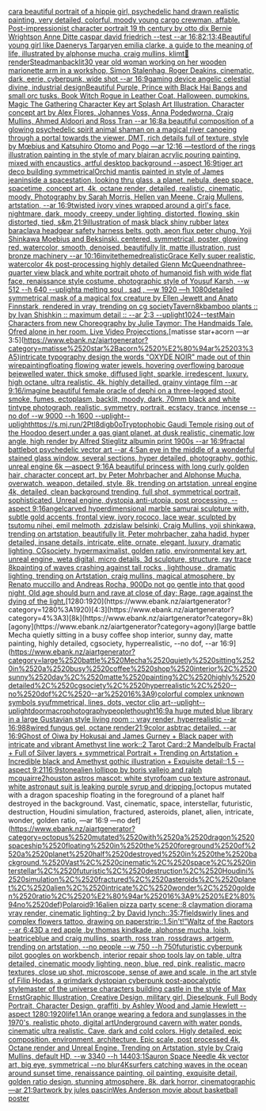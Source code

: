 [car](https://www.ebank.nz/aiartgenerator?category=car)[a beautiful portrait of a hippie girl, psychedelic hand drawn realistic painting, very detailed, colorful, moody young cargo crewman, affable. Post-impressionist character portrait 19 th century by otto dix Bernie Wrightson Anne Ditte caspar david friedrich --test --ar 16:8](https://www.ebank.nz/aiartgenerator?category=a%2520beautiful%2520portrait%2520of%2520a%2520hippie%2520girl%2C%2520psychedelic%2520hand%2520drawn%2520realistic%2520painting%2C%2520very%2520detailed%2C%2520colorful%2C%2520moody%2520young%2520cargo%2520crewman%2C%2520affable.%2520Post-impressionist%2520character%2520portrait%252019%2520th%2520century%2520by%2520otto%2520dix%2520Bernie%2520Wrightson%2520Anne%2520Ditte%2520caspar%2520david%2520friedrich%2520--test%2520--ar%252016%3A8)[2:1](https://www.ebank.nz/aiartgenerator?category=2%3A1)[3:4](https://www.ebank.nz/aiartgenerator?category=3%3A4)[Beautiful young girl like Daenerys Targaryen emilia clarke, a guide to the meaning of life, illustrated by alphonse mucha, craig mullins, klimt](https://www.ebank.nz/aiartgenerator?category=Beautiful%2520young%2520girl%2520like%2520Daenerys%2520Targaryen%2520emilia%2520clarke%2C%2520a%2520guide%2520to%2520the%2520meaning%2520of%2520life%2C%2520illustrated%2520by%2520alphonse%2520mucha%2C%2520craig%2520mullins%2C%2520klimt)[🥦](https://www.ebank.nz/aiartgenerator?category=%F0%9F%A5%A6)[render](https://www.ebank.nz/aiartgenerator?category=render)[Steadman](https://www.ebank.nz/aiartgenerator?category=Steadman)[backlit](https://www.ebank.nz/aiartgenerator?category=backlit)[30 year old woman working on her wooden marionette arm in a workshop, Simon Stalenhag, Roger Deakins, cinematic, dark, eerie, cyberpunk, wide shot --ar 16:9](https://www.ebank.nz/aiartgenerator?category=30%2520year%2520old%2520woman%2520working%2520on%2520her%2520wooden%2520marionette%2520arm%2520in%2520a%2520workshop%2C%2520Simon%2520Stalenhag%2C%2520Roger%2520Deakins%2C%2520cinematic%2C%2520dark%2C%2520eerie%2C%2520cyberpunk%2C%2520wide%2520shot%2520--ar%252016%3A9)[gaming device angelic celestial divine, industrial design](https://www.ebank.nz/aiartgenerator?category=gaming%2520device%2520angelic%2520celestial%2520divine%2C%2520industrial%2520design)[Beautiful Purple, Prince with Black Hai Bangs and small orc tusks. Book Witch Rogue in Leather Coat, Halloween, pumpkins. Magic The Gathering Character Key art Splash Art Illustration. Character concept art by Alex Flores, Johannes Voss, Anna Podedworna, Craig Mullins, Ahmed Aldoori and Ross Tran --ar 16:8](https://www.ebank.nz/aiartgenerator?category=Beautiful%2520Purple%2C%2520Prince%2520with%2520Black%2520Hai%2520Bangs%2520and%2520small%2520orc%2520tusks.%2520Book%2520Witch%2520Rogue%2520in%2520Leather%2520Coat%2C%2520Halloween%2C%2520pumpkins.%2520Magic%2520The%2520Gathering%2520Character%2520Key%2520art%2520Splash%2520Art%2520Illustration.%2520Character%2520concept%2520art%2520by%2520Alex%2520Flores%2C%2520Johannes%2520Voss%2C%2520Anna%2520Podedworna%2C%2520Craig%2520Mullins%2C%2520Ahmed%2520Aldoori%2520and%2520Ross%2520Tran%2520--ar%252016%3A8)[a beautiful composition of a glowing psychedelic spirit animal shaman on a magical river canoeing through a portal towards the viewer, DMT,  rich details full of texture, style by Mœbius and Katsuhiro Otomo and Pogo —ar 12:16 —test](https://www.ebank.nz/aiartgenerator?category=a%2520beautiful%2520composition%2520of%2520a%2520glowing%2520psychedelic%2520spirit%2520animal%2520shaman%2520on%2520a%2520magical%2520river%2520canoeing%2520through%2520a%2520portal%2520towards%2520the%2520viewer%2C%2520DMT%2C%2520%2520rich%2520details%2520full%2520of%2520texture%2C%2520style%2520by%2520M%C5%93bius%2520and%2520Katsuhiro%2520Otomo%2520and%2520Pogo%2520%E2%80%94ar%252012%3A16%2520%E2%80%94test)[lord of the rings illustration painting in the style of mary blair](https://www.ebank.nz/aiartgenerator?category=lord%2520of%2520the%2520rings%2520illustration%2520painting%2520in%2520the%2520style%2520of%2520mary%2520blair)[an acrylic pouring painting, mixed with encaustics, artful desktop background --aspect 16:9](https://www.ebank.nz/aiartgenerator?category=an%2520acrylic%2520pouring%2520painting%2C%2520mixed%2520with%2520encaustics%2C%2520artful%2520desktop%2520background%2520--aspect%252016%3A9)[tiger art deco building symmetrical](https://www.ebank.nz/aiartgenerator?category=tiger%2520art%2520deco%2520building%2520symmetrical)[](https://www.ebank.nz/aiartgenerator?category=)[Orchid mantis painted in style of James jean](https://www.ebank.nz/aiartgenerator?category=Orchid%2520mantis%2520painted%2520in%2520style%2520of%2520James%2520jean)[inside a spacestation, looking thru glass, a planet, nebula, deep space, spacetime, concept art, 4k, octane render, detailed, realistic, cinematic, moody, Photography by Sarah Morris, Hellen van Meene, Craig Mullens, artstation, --ar 16:9](https://www.ebank.nz/aiartgenerator?category=inside%2520a%2520spacestation%2C%2520looking%2520thru%2520glass%2C%2520a%2520planet%2C%2520nebula%2C%2520deep%2520space%2C%2520spacetime%2C%2520concept%2520art%2C%25204k%2C%2520octane%2520render%2C%2520detailed%2C%2520realistic%2C%2520cinematic%2C%2520moody%2C%2520Photography%2520by%2520Sarah%2520Morris%2C%2520Hellen%2520van%2520Meene%2C%2520Craig%2520Mullens%2C%2520artstation%2C%2520--ar%252016%3A9)[twisted ivory vines wrapped around a girl's face, nightmare, dark, moody, creepy, under lighting, distorted, flowing, skin distorted, tied, s&m,](https://www.ebank.nz/aiartgenerator?category=twisted%2520ivory%2520vines%2520wrapped%2520around%2520a%2520girl%27s%2520face%2C%2520nightmare%2C%2520dark%2C%2520moody%2C%2520creepy%2C%2520under%2520lighting%2C%2520distorted%2C%2520flowing%2C%2520skin%2520distorted%2C%2520tied%2C%2520s%26m%2C)[21:9](https://www.ebank.nz/aiartgenerator?category=21%3A9)[illustration of mask black shiny rubber latex baraclava headgear safety harness belts, goth, aeon flux peter chung, Yoji Shinkawa Moebius and Beksinski. centered, symmetrical, poster, glowing red, watercolor, smooth, denoised, beautifully lit, matte illustration, rust bronze machinery --ar 10:16](https://www.ebank.nz/aiartgenerator?category=illustration%2520of%2520mask%2520black%2520shiny%2520rubber%2520latex%2520baraclava%2520headgear%2520safety%2520harness%2520belts%2C%2520goth%2C%2520aeon%2520flux%2520peter%2520chung%2C%2520Yoji%2520Shinkawa%2520Moebius%2520and%2520Beksinski.%2520centered%2C%2520symmetrical%2C%2520poster%2C%2520glowing%2520red%2C%2520watercolor%2C%2520smooth%2C%2520denoised%2C%2520beautifully%2520lit%2C%2520matte%2520illustration%2C%2520rust%2520bronze%2520machinery%2520--ar%252010%3A16)[invite](https://www.ebank.nz/aiartgenerator?category=invite)[themed](https://www.ebank.nz/aiartgenerator?category=themed)[realistic](https://www.ebank.nz/aiartgenerator?category=realistic)[Grace Kelly super realistic, watercolor 4k post-processing highly detailed Glenn McQueen](https://www.ebank.nz/aiartgenerator?category=Grace%2520Kelly%2520super%2520realistic%2C%2520watercolor%25204k%2520post-processing%2520highly%2520detailed%2520Glenn%2520McQueen)[dna](https://www.ebank.nz/aiartgenerator?category=dna)[three-quarter view black and white portrait photo of humanoid fish with wide flat face, renaissance style costume, photographic style of Yousuf Karsh, --w 512 --h 640 --uplight](https://www.ebank.nz/aiartgenerator?category=three-quarter%2520view%2520black%2520and%2520white%2520portrait%2520photo%2520of%2520humanoid%2520fish%2520with%2520wide%2520flat%2520face%2C%2520renaissance%2520style%2520costume%2C%2520photographic%2520style%2520of%2520Yousuf%2520Karsh%2C%2520--w%2520512%2520--h%2520640%2520--uplight)[a melting soul , sad ,  —w 1920 —h 1080](https://www.ebank.nz/aiartgenerator?category=a%2520melting%2520soul%2520%2C%2520sad%2520%2C%2520%2520%E2%80%94w%25201920%2520%E2%80%94h%25201080)[detailed symmetrical mask of a magical fox creature by Ellen Jewett and Anato Finnstark, rendered in vray, trending on cg society](https://www.ebank.nz/aiartgenerator?category=detailed%2520symmetrical%2520mask%2520of%2520a%2520magical%2520fox%2520creature%2520by%2520Ellen%2520Jewett%2520and%2520Anato%2520Finnstark%2C%2520rendered%2520in%2520vray%2C%2520trending%2520on%2520cg%2520society)[Tavern](https://www.ebank.nz/aiartgenerator?category=Tavern)[8k](https://www.ebank.nz/aiartgenerator?category=8k)[bamboo plants :: by Ivan Shishkin :: maximum detail :: --ar 2:3 --uplight](https://www.ebank.nz/aiartgenerator?category=bamboo%2520plants%2520%3A%3A%2520by%2520Ivan%2520Shishkin%2520%3A%3A%2520maximum%2520detail%2520%3A%3A%2520--ar%25202%3A3%2520--uplight)[1024](https://www.ebank.nz/aiartgenerator?category=1024)[--test](https://www.ebank.nz/aiartgenerator?category=--test)[Main Characters from new Choreography by Julie Taymor: The Handmaids Tale. Ofred alone in her room. Live Video Projecctions.](https://www.ebank.nz/aiartgenerator?category=Main%2520Characters%2520from%2520new%2520Choreography%2520by%2520Julie%2520Taymor%3A%2520The%2520Handmaids%2520Tale.%2520Ofred%2520alone%2520in%2520her%2520room.%2520Live%2520Video%2520Projecctions.)[matisse star+acorn —ar 3:5](https://www.ebank.nz/aiartgenerator?category=matisse%2520star%2Bacorn%2520%E2%80%94ar%25203%3A5)[intricate typography design the words "OXYDE NOIR" made out of thin wire](https://www.ebank.nz/aiartgenerator?category=intricate%2520typography%2520design%2520the%2520words%2520%22OXYDE%2520NOIR%22%2520made%2520out%2520of%2520thin%2520wire)[painting](https://www.ebank.nz/aiartgenerator?category=painting)[floating flowing water jewels. hovering overflowing baroque bejewelled water. thick smoke, diffused light, sparkle, irredescent, luxury. high octane. ultra realistic. 4k. highly detailled. grainy vintage film --ar 9:16](https://www.ebank.nz/aiartgenerator?category=floating%2520flowing%2520water%2520jewels.%2520hovering%2520overflowing%2520baroque%2520bejewelled%2520water.%2520thick%2520smoke%2C%2520diffused%2520light%2C%2520sparkle%2C%2520irredescent%2C%2520luxury.%2520high%2520octane.%2520ultra%2520realistic.%25204k.%2520highly%2520detailled.%2520grainy%2520vintage%2520film%2520--ar%25209%3A16)[/imagine beautiful female oracle of dephi on a three-legged stool, smoke, fumes, ectoplasm, backlit, moody, dark, 70mm black and white tintype photograph, realistic, symmetry, portrait, ecstacy, trance, incense --no dof --w 9000 --h 1600 --uplight](https://www.ebank.nz/aiartgenerator?category=/imagine%2520beautiful%2520female%2520oracle%2520of%2520dephi%2520on%2520a%2520three-legged%2520stool%2C%2520smoke%2C%2520fumes%2C%2520ectoplasm%2C%2520backlit%2C%2520moody%2C%2520dark%2C%252070mm%2520black%2520and%2520white%2520tintype%2520photograph%2C%2520realistic%2C%2520symmetry%2C%2520portrait%2C%2520ecstacy%2C%2520trance%2C%2520incense%2520--no%2520dof%2520--w%25209000%2520--h%25201600%2520--uplight)[--uplight](https://www.ebank.nz/aiartgenerator?category=--uplight)[<https://s.mj.run/2Ptl8digb0o>](https://www.ebank.nz/aiartgenerator?category=%3Chttps%3A//s.mj.run/2Ptl8digb0o%3E)[Tryptophobic Gaudi Temple rising out of the Hoodoo desert,under a gas giant planet, at dusk realistic, cinematic,low angle, high render by Alfred Stieglitz albumin print 1900s --ar 16:9](https://www.ebank.nz/aiartgenerator?category=Tryptophobic%2520Gaudi%2520Temple%2520rising%2520out%2520of%2520the%2520Hoodoo%2520desert%2Cunder%2520a%2520gas%2520giant%2520planet%2C%2520at%2520dusk%2520realistic%2C%2520cinematic%2Clow%2520angle%2C%2520high%2520render%2520by%2520Alfred%2520Stieglitz%2520albumin%2520print%25201900s%2520--ar%252016%3A9)[fractal battlebot psychedelic vector art --ar 4:5](https://www.ebank.nz/aiartgenerator?category=fractal%2520battlebot%2520psychedelic%2520vector%2520art%2520--ar%25204%3A5)[an eye in the middle of a wonderful stained glass window, several sections, hyper detailed, photography, gothic, unreal engine 6k —aspect 9:16](https://www.ebank.nz/aiartgenerator?category=an%2520eye%2520in%2520the%2520middle%2520of%2520a%2520wonderful%2520stained%2520glass%2520window%2C%2520several%2520sections%2C%2520hyper%2520detailed%2C%2520photography%2C%2520gothic%2C%2520unreal%2520engine%25206k%2520%E2%80%94aspect%25209%3A16)[A beautiful princess with long curly golden hair, character concept art, by Peter Mohrbacher and Alphonse Mucha, overwatch, weapon, detailed, style, 8k, trending on artstation, unreal engine 4k, detailed, clean background trending, full shot, symmetrical portrait, sophisticated, Unreal engine, dystopia,anti-utopia, post processing, --aspect 9:16](https://www.ebank.nz/aiartgenerator?category=A%2520beautiful%2520princess%2520with%2520long%2520curly%2520golden%2520hair%2C%2520character%2520concept%2520art%2C%2520by%2520Peter%2520Mohrbacher%2520and%2520Alphonse%2520Mucha%2C%2520overwatch%2C%2520weapon%2C%2520detailed%2C%2520style%2C%25208k%2C%2520trending%2520on%2520artstation%2C%2520unreal%2520engine%25204k%2C%2520detailed%2C%2520clean%2520background%2520trending%2C%2520full%2520shot%2C%2520symmetrical%2520portrait%2C%2520sophisticated%2C%2520Unreal%2520engine%2C%2520dystopia%2Canti-utopia%2C%2520post%2520processing%2C%2520--aspect%25209%3A16)[angel](https://www.ebank.nz/aiartgenerator?category=angel)[carved hyperdimensional  marble samurai sculpture with, subtle gold accents, frontal view, ivory rococo, lace wear, sculpted by tsutomu nihei, emil melmoth, zdzislaw belsinki, Craig Mullins, yoji shinkawa, trending on artstation, beautifully lit, Peter mohrbacher, zaha hadid, hyper detailed, insane details, intricate, elite, ornate, elegant, luxury, dramatic lighting, CGsociety, hypermaximalist, golden ratio, environmental key art, unreal engine, weta digital, micro details, 3d sculpture, structure, ray trace 8k](https://www.ebank.nz/aiartgenerator?category=carved%2520hyperdimensional%2520%2520marble%2520samurai%2520sculpture%2520with%2C%2520subtle%2520gold%2520accents%2C%2520frontal%2520view%2C%2520ivory%2520rococo%2C%2520lace%2520wear%2C%2520sculpted%2520by%2520tsutomu%2520nihei%2C%2520emil%2520melmoth%2C%2520zdzislaw%2520belsinki%2C%2520Craig%2520Mullins%2C%2520yoji%2520shinkawa%2C%2520trending%2520on%2520artstation%2C%2520beautifully%2520lit%2C%2520Peter%2520mohrbacher%2C%2520zaha%2520hadid%2C%2520hyper%2520detailed%2C%2520insane%2520details%2C%2520intricate%2C%2520elite%2C%2520ornate%2C%2520elegant%2C%2520luxury%2C%2520dramatic%2520lighting%2C%2520CGsociety%2C%2520hypermaximalist%2C%2520golden%2520ratio%2C%2520environmental%2520key%2520art%2C%2520unreal%2520engine%2C%2520weta%2520digital%2C%2520micro%2520details%2C%25203d%2520sculpture%2C%2520structure%2C%2520ray%2520trace%25208k)[painting of waves crashing against tall  rocks , lighthouse , dramatic lighting, trending on Artstation, craig mullins, magical atmosphere, by Renato muccillo and Andreas Rocha, 900](https://www.ebank.nz/aiartgenerator?category=painting%2520of%2520waves%2520crashing%2520against%2520tall%2520%2520rocks%2520%2C%2520lighthouse%2520%2C%2520dramatic%2520lighting%2C%2520trending%2520on%2520Artstation%2C%2520craig%2520mullins%2C%2520magical%2520atmosphere%2C%2520by%2520Renato%2520muccillo%2520and%2520Andreas%2520Rocha%2C%2520900)[Do not go gentle into that good night, Old age should burn and rave at close of day; Rage, rage against the dying of the light.](https://www.ebank.nz/aiartgenerator?category=Do%2520not%2520go%2520gentle%2520into%2520that%2520good%2520night%2C%2520Old%2520age%2520should%2520burn%2520and%2520rave%2520at%2520close%2520of%2520day%3B%2520Rage%2C%2520rage%2520against%2520the%2520dying%2520of%2520the%2520light.)[1280:1920](https://www.ebank.nz/aiartgenerator?category=1280%3A1920)[4:3](https://www.ebank.nz/aiartgenerator?category=4%3A3)[8k](https://www.ebank.nz/aiartgenerator?category=8k)[agony](https://www.ebank.nz/aiartgenerator?category=agony)[large battle Mecha quietly sitting in a busy coffee shop interior, sunny day, matte painting, highly detailed, cgsociety, hyperrealistic, --no dof, --ar 16:9](https://www.ebank.nz/aiartgenerator?category=large%2520battle%2520Mecha%2520quietly%2520sitting%2520in%2520a%2520busy%2520coffee%2520shop%2520interior%2C%2520sunny%2520day%2C%2520matte%2520painting%2C%2520highly%2520detailed%2C%2520cgsociety%2C%2520hyperrealistic%2C%2520--no%2520dof%2C%2520--ar%252016%3A9)[colorful complex unknown symbols syufmmetrical, lines, dots, vector clip art](https://www.ebank.nz/aiartgenerator?category=colorful%2520complex%2520unknown%2520symbols%2520syufmmetrical%2C%2520lines%2C%2520dots%2C%2520vector%2520clip%2520art)[--uplight](https://www.ebank.nz/aiartgenerator?category=--uplight)[--uplight](https://www.ebank.nz/aiartgenerator?category=--uplight)[door](https://www.ebank.nz/aiartgenerator?category=door)[macrophotography](https://www.ebank.nz/aiartgenerator?category=macrophotography)[people](https://www.ebank.nz/aiartgenerator?category=people)[thought](https://www.ebank.nz/aiartgenerator?category=thought)[16:9](https://www.ebank.nz/aiartgenerator?category=16%3A9)[a huge muted blue library in a large Gustavian style living room :: vray render, hyperrealistic --ar 16:9](https://www.ebank.nz/aiartgenerator?category=a%2520huge%2520muted%2520blue%2520library%2520in%2520a%2520large%2520Gustavian%2520style%2520living%2520room%2520%3A%3A%2520vray%2520render%2C%2520hyperrealistic%2520--ar%252016%3A9)[88](https://www.ebank.nz/aiartgenerator?category=88)[wired fungus gel, octane render](https://www.ebank.nz/aiartgenerator?category=wired%2520fungus%2520gel%2C%2520octane%2520render)[21:9](https://www.ebank.nz/aiartgenerator?category=21%3A9)[color asbtrac detailed. --ar 16:9](https://www.ebank.nz/aiartgenerator?category=color%2520asbtrac%2520detailed.%2520--ar%252016%3A9)[Ghost of Oiwa  by Hokusai and James Gurney + Black paper with intricate and vibrant Amethyst line work::2 Tarot Card::2 Mandelbulb Fractal + Full of Silver layers + symmetrical Portrait + Trending on Artstation + Incredible black and Amethyst gothic illustration + Exquisite detail::1.5 --aspect 9:21](https://www.ebank.nz/aiartgenerator?category=Ghost%2520of%2520Oiwa%2520%2520by%2520Hokusai%2520and%2520James%2520Gurney%2520%2B%2520Black%2520paper%2520with%2520intricate%2520and%2520vibrant%2520Amethyst%2520line%2520work%3A%3A2%2520Tarot%2520Card%3A%3A2%2520Mandelbulb%2520Fractal%2520%2B%2520Full%2520of%2520Silver%2520layers%2520%2B%2520symmetrical%2520Portrait%2520%2B%2520Trending%2520on%2520Artstation%2520%2B%2520Incredible%2520black%2520and%2520Amethyst%2520gothic%2520illustration%2520%2B%2520Exquisite%2520detail%3A%3A1.5%2520--aspect%25209%3A21)[16:9](https://www.ebank.nz/aiartgenerator?category=16%3A9)[stone](https://www.ebank.nz/aiartgenerator?category=stone)[alien lollipop by boris vallejo and ralph mcquairre](https://www.ebank.nz/aiartgenerator?category=alien%2520lollipop%2520by%2520boris%2520vallejo%2520and%2520ralph%2520mcquairre)[2](https://www.ebank.nz/aiartgenerator?category=2)[houston astros mascot: white styrofoam cup texture astronaut. white astronaut suit is leaking purple syrup and dripping.](https://www.ebank.nz/aiartgenerator?category=houston%2520astros%2520mascot%3A%2520white%2520styrofoam%2520cup%2520texture%2520astronaut.%2520white%2520astronaut%2520suit%2520is%2520leaking%2520purple%2520syrup%2520and%2520dripping.)[octopus mutated with a dragon spaceship floating in the foreground of a planet half destroyed in the background. Vast, cinematic, space, interstellar, futuristic, destruction, Houdini simulation, fractured, asteroids, planet, alien, intricate, wonder, golden ratio, —ar 16:9 —no def](https://www.ebank.nz/aiartgenerator?category=octopus%2520mutated%2520with%2520a%2520dragon%2520spaceship%2520floating%2520in%2520the%2520foreground%2520of%2520a%2520planet%2520half%2520destroyed%2520in%2520the%2520background.%2520Vast%2C%2520cinematic%2C%2520space%2C%2520interstellar%2C%2520futuristic%2C%2520destruction%2C%2520Houdini%2520simulation%2C%2520fractured%2C%2520asteroids%2C%2520planet%2C%2520alien%2C%2520intricate%2C%2520wonder%2C%2520golden%2520ratio%2C%2520%E2%80%94ar%252016%3A9%2520%E2%80%94no%2520def)[Polaroid](https://www.ebank.nz/aiartgenerator?category=Polaroid)[9:16](https://www.ebank.nz/aiartgenerator?category=9%3A16)[alien pizza party scene::8 claymation diorama vray render, cinematic lighting::2 by David lynch::3](https://www.ebank.nz/aiartgenerator?category=alien%2520pizza%2520party%2520scene%3A%3A8%2520claymation%2520diorama%2520vray%2520render%2C%2520cinematic%2520lighting%3A%3A2%2520by%2520David%2520lynch%3A%3A3)[5:7](https://www.ebank.nz/aiartgenerator?category=5%3A7)[field](https://www.ebank.nz/aiartgenerator?category=field)[swirly lines and complex flowers tattoo, drawing on paper](https://www.ebank.nz/aiartgenerator?category=swirly%2520lines%2520and%2520complex%2520flowers%2520tattoo%2C%2520drawing%2520on%2520paper)[strip::1.5](https://www.ebank.nz/aiartgenerator?category=strip%3A%3A1.5)[in't!”](https://www.ebank.nz/aiartgenerator?category=in%27t%21%E2%80%9D)[Waltz of the Raptors --ar 6:4](https://www.ebank.nz/aiartgenerator?category=Waltz%2520of%2520the%2520Raptors%2520--ar%25206%3A4)[3D a red apple ,by thomas kindkade, alphonse mucha, loish, beatriceblue and craig mullins, sparth, ross tran, rossdraws, artgerm, trending on artstation, --no people --w 750 --h 750](https://www.ebank.nz/aiartgenerator?category=3D%2520a%2520red%2520apple%2520%2Cby%2520thomas%2520kindkade%2C%2520alphonse%2520mucha%2C%2520loish%2C%2520beatriceblue%2520and%2520craig%2520mullins%2C%2520sparth%2C%2520ross%2520tran%2C%2520rossdraws%2C%2520artgerm%2C%2520trending%2520on%2520artstation%2C%2520--no%2520people%2520--w%2520750%2520--h%2520750)[futuristic cyberpunk pilot googles on workbench, interior repair shop tools lay on table, ultra detailed, cinematic moody lighting, neon, blue, red, pink, realistic, macro textures, close up shot, microscope, sense of awe and scale, in the art style of Filip Hodas, a grimdark dystopian cyberpunk post-apocalyptic style](https://www.ebank.nz/aiartgenerator?category=futuristic%2520cyberpunk%2520pilot%2520googles%2520on%2520workbench%2C%2520interior%2520repair%2520shop%2520tools%2520lay%2520on%2520table%2C%2520ultra%2520detailed%2C%2520cinematic%2520moody%2520lighting%2C%2520neon%2C%2520blue%2C%2520red%2C%2520pink%2C%2520realistic%2C%2520macro%2520textures%2C%2520close%2520up%2520shot%2C%2520microscope%2C%2520sense%2520of%2520awe%2520and%2520scale%2C%2520in%2520the%2520art%2520style%2520of%2520Filip%2520Hodas%2C%2520a%2520grimdark%2520dystopian%2520cyberpunk%2520post-apocalyptic%2520style)[master of the universe characters building castle in the style of Max Ernst](https://www.ebank.nz/aiartgenerator?category=master%2520of%2520the%2520universe%2520characters%2520building%2520castle%2520in%2520the%2520style%2520of%2520Max%2520Ernst)[Graphic Illustration, Creative Design, military girl, Dieselpunk, Full Body Portrait, Character Design, graffiti, by Ashley Wood and Jamie Hewlett --aspect 1280:1920](https://www.ebank.nz/aiartgenerator?category=Graphic%2520Illustration%2C%2520Creative%2520Design%2C%2520military%2520girl%2C%2520Dieselpunk%2C%2520Full%2520Body%2520Portrait%2C%2520Character%2520Design%2C%2520graffiti%2C%2520by%2520Ashley%2520Wood%2520and%2520Jamie%2520Hewlett%2520--aspect%25201280%3A1920)[life](https://www.ebank.nz/aiartgenerator?category=life)[1.1](https://www.ebank.nz/aiartgenerator?category=1.1)[An orange wearing a fedora and sunglasses in the 1970's, realistic photo, digital art](https://www.ebank.nz/aiartgenerator?category=An%2520orange%2520wearing%2520a%2520fedora%2520and%2520sunglasses%2520in%2520the%25201970%27s%2C%2520realistic%2520photo%2C%2520digital%2520art)[Underground cavern with water ponds, cinematic ultra realistic. Cave, dark and cold colors. Higly detailed, epic composition. environment, architecture. Epic scale, post processed 4k, Octane render and Unreal Engine. Trending on Artstation, style by Craig Mullins, default HD, --w 3340 --h 1440](https://www.ebank.nz/aiartgenerator?category=Underground%2520cavern%2520with%2520water%2520ponds%2C%2520cinematic%2520ultra%2520realistic.%2520Cave%2C%2520dark%2520and%2520cold%2520colors.%2520Higly%2520detailed%2C%2520epic%2520composition.%2520environment%2C%2520architecture.%2520Epic%2520scale%2C%2520post%2520processed%25204k%2C%2520Octane%2520render%2520and%2520Unreal%2520Engine.%2520Trending%2520on%2520Artstation%2C%2520style%2520by%2520Craig%2520Mullins%2C%2520default%2520HD%2C%2520--w%25203340%2520--h%25201440)[3:1](https://www.ebank.nz/aiartgenerator?category=3%3A1)[](https://www.ebank.nz/aiartgenerator?category=)[Sauron Space Needle 4k vector art, big eye, symmetrical --no blur](https://www.ebank.nz/aiartgenerator?category=Sauron%2520Space%2520Needle%25204k%2520vector%2520art%2C%2520big%2520eye%2C%2520symmetrical%2520--no%2520blur)[4K](https://www.ebank.nz/aiartgenerator?category=4K)[surfers catching waves in the ocean around sunset time, renaissance painting, oil painting, exquisite detail, golden ratio design, stunning atmosphere, 8k, dark horror, cinematographic —ar 21:9](https://www.ebank.nz/aiartgenerator?category=surfers%2520catching%2520waves%2520in%2520the%2520ocean%2520around%2520sunset%2520time%2C%2520renaissance%2520painting%2C%2520oil%2520painting%2C%2520exquisite%2520detail%2C%2520golden%2520ratio%2520design%2C%2520stunning%2520atmosphere%2C%25208k%2C%2520dark%2520horror%2C%2520cinematographic%2520%E2%80%94ar%252021%3A9)[artwork by jules pascin](https://www.ebank.nz/aiartgenerator?category=artwork%2520by%2520jules%2520pascin)[Wes Anderson movie about basketball poster](https://www.ebank.nz/aiartgenerator?category=Wes%2520Anderson%2520movie%2520about%2520basketball%2520poster)